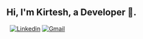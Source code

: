 <!-- Your title -->
## Hi, I'm Kirtesh, a Developer 🚀.

&nbsp;
[![Linkedin](https://img.shields.io/badge/-LinkedIn-blue?style=flat&logo=Linkedin&logoColor=white)](https://www.linkedin.com/in/kirtesh-patel/)
[![Gmail](https://img.shields.io/badge/-Gmail-c14438?style=flat&logo=Gmail&logoColor=white)](mailto:kirteshp18@gmail.com)
<!-- **Talking about Personal Stuffs:**


<img width="55%" align="right" alt="Github" src="https://raw.githubusercontent.com/onimur/.github/master/.resources/git-header.svg" />

- 👨🏽‍💻 I’m currently working on ;
- 🌱 I’m currently learning ; 
- 👯 I’m looking to collaborate on ;
- 🤔 I’m looking for help with Design Pattern;
- 💬 Ask me about anything, I am happy to help;
- ⚡️ Fun-Fact: ;
- 📫 How to reach me: kirteshp18@gmail.com;

**Languages and Tools:** 

<p>
  <a href="https://github.com/onimur/handle-path-oz">
    <img width="55%" align="right" alt="Kirtesh's github stats" src="https://github-readme-stats.vercel.app/api?username=kirtesh123&show_icons=true&hide_border=true" />
  </a>
  
  <code><img width="10%" src="https://www.vectorlogo.zone/logos/java/java-ar21.svg"></code>
  <code><img width="10%" src="https://www.vectorlogo.zone/logos/kotlinlang/kotlinlang-ar21.svg"></code>
  <code><img width="10%" src="https://www.vectorlogo.zone/logos/android/android-ar21.svg"></code>
  <br />
  <code><img width="10%" src="https://www.vectorlogo.zone/logos/gradle/gradle-ar21.svg"></code>
  <code><img width="10%" src="https://www.vectorlogo.zone/logos/circleci/circleci-ar21.svg"></code>
  <code><img width="10%" src="https://www.vectorlogo.zone/logos/json/json-ar21.svg"></code>
  <br />
  <code><img width="10%" src="https://www.vectorlogo.zone/logos/mysql/mysql-ar21.svg"></code>
  <code><img width="10%" src="https://www.vectorlogo.zone/logos/sqlite/sqlite-ar21.svg"></code>
  <code><img width="10%" src="https://www.vectorlogo.zone/logos/firebase/firebase-ar21.svg"></code>
  <br />
  <code><img width="10%" src="https://www.vectorlogo.zone/logos/git-scm/git-scm-ar21.svg"></code>
  <code><img width="10%" src="https://www.vectorlogo.zone/logos/yaml/yaml-ar21.svg"></code>
  <code><img width="10%" src="https://www.vectorlogo.zone/logos/gnu_bash/gnu_bash-ar21.svg"></code>
</p> -->
